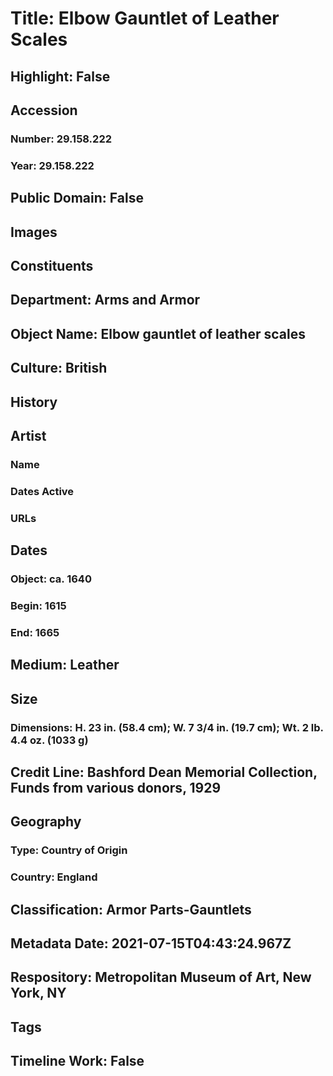 # Title: Elbow Gauntlet of Leather Scales
## Highlight: False
## Accession
### Number: 29.158.222
### Year: 29.158.222
## Public Domain: False
## Images
## Constituents
## Department: Arms and Armor
## Object Name: Elbow gauntlet of leather scales
## Culture: British
## History
## Artist
### Name
### Dates Active
### URLs
## Dates
### Object: ca. 1640
### Begin: 1615
### End: 1665
## Medium: Leather
## Size
### Dimensions: H. 23 in. (58.4 cm); W. 7 3/4 in. (19.7 cm); Wt. 2 lb. 4.4 oz. (1033 g)
## Credit Line: Bashford Dean Memorial Collection, Funds from various donors, 1929
## Geography
### Type: Country of Origin
### Country: England
## Classification: Armor Parts-Gauntlets
## Metadata Date: 2021-07-15T04:43:24.967Z
## Respository: Metropolitan Museum of Art, New York, NY
## Tags
## Timeline Work: False